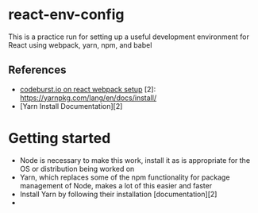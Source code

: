 # react-env-config
This is a practice run for setting up a useful development environment for React using webpack, yarn, npm, and babel
## References
[1]: https://codeburst.io/its-easy-setting-up-react-and-webpack-eb9ecaef5094
- [codeburst.io on react webpack setup][1]
[2]: https://yarnpkg.com/lang/en/docs/install/
- [Yarn Install Documentation][2]

# Getting started
- Node is necessary to make this work, install it as is appropriate for the OS or distribution being worked on
-  Yarn, which replaces some of the npm functionality for package management of Node, makes a lot of this easier and faster
  - Install Yarn by following their installation [documentation][2]
- 
